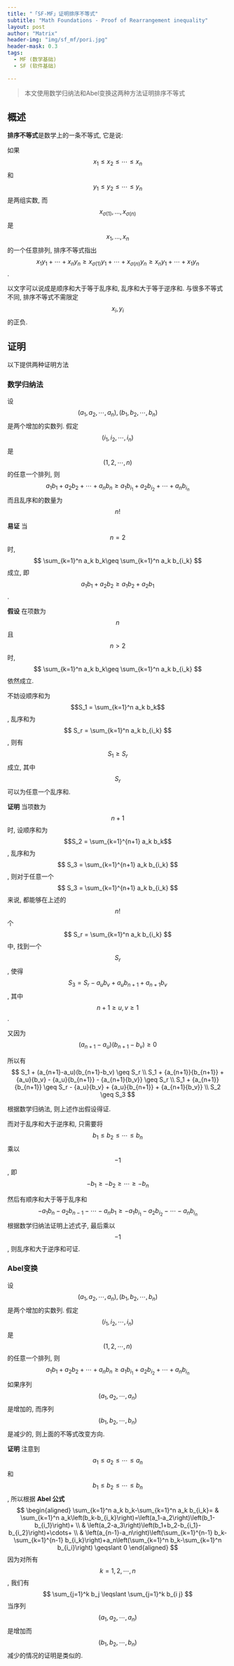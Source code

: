 ```yaml
---
title: "「SF-MF」证明排序不等式"
subtitle: "Math Foundations - Proof of Rearrangement inequality"
layout: post
author: "Matrix"
header-img: "img/sf_mf/pori.jpg"
header-mask: 0.3
tags:
  - MF (数学基础)
  - SF (软件基础)

---
```




> 本文使用数学归纳法和Abel变换这两种方法证明排序不等式



## 概述



**排序不等式**是数学上的一条不等式, 它是说: 

如果 $$ x_{1}\leq x_{2}\leq \cdots \leq x_{n} $$ 和 $$ y_{1}\leq y_{2}\leq \cdots \leq y_{n} $$ 是两组实数, 而 $$ x_{\sigma (1)},\ldots ,x_{\sigma (n)} $$ 是 $$ x_{1},\ldots ,x_{n} $$ 的一个任意排列, 排序不等式指出 $$ x_{1}y_{1}+\cdots +x_{n}y_{n}\geq x_{\sigma (1)}y_{1}+\cdots +x_{\sigma (n)}y_{n}\geq x_{n}y_{1}+\cdots +x_{1}y_{n} $$ .

以文字可以说成是顺序和大于等于乱序和, 乱序和大于等于逆序和. 与很多不等式不同, 排序不等式不需限定 $$ x_{i},\,y_{i} $$ 的正负.



## 证明



以下提供两种证明方法



### 数学归纳法



设 $$\left(a_1, a_2, \cdots, a_n\right),\left(b_1, b_2, \cdots, b_n\right)$$ 是两个增加的实数列. 假定 $$\left(i_1, i_2, \cdots, i_n\right)$$ 是 $$(1,2, \cdots, n)$$ 的任意一个排列, 则
$$
a_1 b_1+a_2 b_2+\cdots+a_n b_n \geqslant a_1 b_{i_1}+a_2 b_{i_2}+\cdots+a_n b_{i_n}
$$
而且乱序和的数量为 $$  n! $$



**易证** 当 $$ n = 2 $$ 时, $$  \sum_{k=1}^n a_k b_k\geq \sum_{k=1}^n a_k b_{i_k} $$ 成立, 即 $$ a_{1}b_{1}+a_{2}b_{2}\geq a_{1}b_{2}+a_{2}b_{1}  $$ .

**假设** 在项数为 $$ n $$ 且 $$ n > 2 $$ 时, $$  \sum_{k=1}^n a_k b_k\geq \sum_{k=1}^n a_k b_{i_k} $$依然成立.

不妨设顺序和为 $$S_1 = \sum_{k=1}^n a_k b_k$$ , 乱序和为 $$ S_r = \sum_{k=1}^n a_k b_{i_k} $$ , 则有 $$ S_1\geq S_r $$ 成立, 其中 $$ S_r $$ 可以为任意一个乱序和.

**证明** 当项数为 $$  n+1 $$ 时, 设顺序和为 $$S_2 = \sum_{k=1}^{n+1} a_k b_k$$ , 乱序和为 $$ S_3 = \sum_{k=1}^{n+1} a_k b_{i_k} $$ , 则对于任意一个 $$ S_3 = \sum_{k=1}^{n+1} a_k b_{i_k} $$ 来说, 都能够在上述的 $$ n! $$ 个 $$ S_r = \sum_{k=1}^n a_k b_{i_k} $$ 中, 找到一个 $$ S_r $$ , 使得 $$  S_3 = S_r - {a_u}{b_v} + {a_u}{b_{n+1}} + {a_{n+1}{b_v}} $$, 其中 $$ n + 1 \geq u, v \geq 1 $$ .

又因为 $$  (a_{n+1}-a_u)(b_{n+1}-b_v) \geq 0$$

所以有
$$
S_1 +  (a_{n+1}-a_u)(b_{n+1}-b_v) \geq S_r \\
S_1 + {a_{n+1}}{b_{n+1}} + {a_u}{b_v} - {a_u}{b_{n+1}} - {a_{n+1}{b_v}} \geq S_r \\
S_1 + {a_{n+1}}{b_{n+1}} \geq S_r - {a_u}{b_v} + {a_u}{b_{n+1}} + {a_{n+1}{b_v}} \\
S_2 \geq S_3
$$


根据数学归纳法, 则上述作出假设得证.



而对于乱序和大于逆序和, 只需要将 $$b_1 \leqslant b_2 \leqslant \cdots \leqslant b_n$$ 乘以  $$ -1$$ , 即 $$  -b_1 \geq -b_2 \geq \cdots \geq -b_n $$ 

然后有顺序和大于等于乱序和
$$
-a_1 b_n-a_2 b_{n-1}-\cdots-a_n b_1 \geqslant -a_1 b_{i_1}-a_2 b_{i_2}-\cdots-a_n b_{i_n}
$$
根据数学归纳法证明上述式子, 最后乘以 $$ -1 $$ , 则乱序和大于逆序和可证.





### Abel变换



设 $$\left(a_1, a_2, \cdots, a_n\right),\left(b_1, b_2, \cdots, b_n\right)$$ 是两个增加的实数列. 假定 $$\left(i_1, i_2, \cdots, i_n\right)$$ 是 $$(1,2, \cdots, n)$$ 的任意一个排列, 则
$$
a_1 b_1+a_2 b_2+\cdots+a_n b_n \geqslant a_1 b_{i_1}+a_2 b_{i_2}+\cdots+a_n b_{i_n}
$$
如果序列 $$\left(a_1, a_2, \cdots, a_n\right)$$ 是增加的, 而序列 $$\left(b_1, b_2, \cdots, b_n\right)$$ 是减少的, 则上面的不等式改变方向.

**证明** 注意到 $$a_1 \leqslant a_2 \leqslant \cdots \leqslant a_n$$ 和 $$b_1 \leqslant b_2 \leqslant \cdots \leqslant b_n$$ , 所以根据 **Abel 公式**
$$
\begin{aligned}
\sum_{k=1}^n a_k b_k-\sum_{k=1}^n a_k b_{i_k}= & \sum_{k=1}^n a_k\left(b_k-b_{i_k}\right)=\left(a_1-a_2\right)\left(b_1-b_{i_1}\right)+ \\
& \left(a_2-a_3\right)\left(b_1+b_2-b_{i_1}-b_{i_2}\right)+\cdots+ \\
& \left(a_{n-1}-a_n\right)\left(\sum_{k=1}^{n-1} b_k-\sum_{k=1}^{n-1} b_{i_k}\right)+a_n\left(\sum_{k=1}^n b_k-\sum_{k=1}^n b_{i_i}\right) \geqslant 0
\end{aligned}
$$
因为对所有 $$k=1,2, \cdots, n$$, 我们有
$$
\sum_{j=1}^k b_j \leqslant \sum_{j=1}^k b_{i j}
$$
当序列 $$\left(a_1, a_2, \cdots, a_n\right)$$ 是增加而 $$\left(b_1, b_2, \cdots, b_n\right)$$ 减少的情况的证明是类似的.







